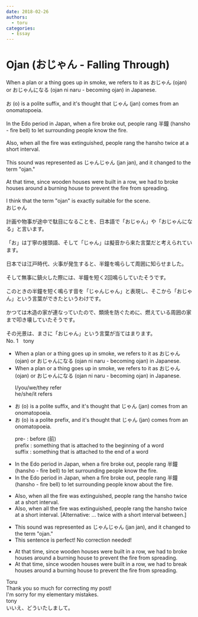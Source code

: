 ```yaml
---
date: 2018-02-26
authors:
  - toru
categories:
  - Essay
---
```


<h1 id="subject_show">Ojan (おじゃん - Falling Through)</h1>
<div class="date" hidden>Feb 26, 2018 11:12</div>
<div id="post"><div id="body_show_ori">
When a plan or a thing goes up in smoke, we refers to it as おじゃん (ojan) or おじゃんになる (ojan ni naru - becoming ojan) in Japanese.<br/><br/>お (o) is a polite suffix, and it's thought that じゃん (jan) comes from an onomatopoeia.<br/><br/>In the Edo period in Japan, when a fire broke out, people rang 半鐘 (hansho - fire bell) to let surrounding people know the fire.<br/><br/>Also, when all the fire was extinguished, people rang the hansho twice at a short interval.<br/><br/>This sound was represented as じゃんじゃん (jan jan), and it changed to the term "ojan."<br/><br/>At that time, since wooden houses were built in a row, we had to broke houses around a burning house to prevent the fire from spreading.<br/><br/>I think that the term "ojan" is exactly suitable for the scene.
</div></div>

<!-- more -->

<div id="post_ja"><div id="body_show_mo">
おじゃん<br/><br/>計画や物事が途中で駄目になることを、日本語で「おじゃん」や「おじゃんになる」と言います。<br/><br/>「お」は丁寧の接頭語、そして「じゃん」は擬音から来た言葉だと考えられています。<br/><br/>日本では江戸時代、火事が発生すると、半鐘を鳴らして周囲に知らせました。<br/><br/>そして無事に鎮火した際には、半鐘を短く2回鳴らしていたそうです。<br/><br/>このときの半鐘を短く鳴らす音を「じゃんじゃん」と表現し、そこから「おじゃん」という言葉ができたというわけです。<br/><br/>かつては木造の家が連なっていたので、類焼を防ぐために、燃えている周囲の家まで叩き壊していたそうです。<br/><br/>その光景は、まさに「おじゃん」という言葉が当てはまります。
</div></div>
<div id="block"><div class="first_name"> No. 1　<span class="just_name">tony</span></div><div id="block2">
<ul class="correction_field">
<li class="incorrect">When a plan or a thing goes up in smoke, we refers to it as おじゃん (ojan) or おじゃんになる (ojan ni naru - becoming ojan) in Japanese.</li>
<li class="corrected correct">
When a plan or a thing goes up in smoke, we refer<span class="f_red"><span class="sline">s</span></span> to it as おじゃん (ojan) or おじゃんになる (ojan ni naru - becoming ojan) in Japanese.
<p class="correction_comment">I/you/we/they refer<br/>he/she/it refers</p>
</li>
</ul>
<ul class="correction_field">
<li class="incorrect">お (o) is a polite suffix, and it's thought that じゃん (jan) comes from an onomatopoeia.</li>
<li class="corrected correct">
お (o) is a polite <span class="f_red">pre</span>fix, and it's thought that じゃん (jan) comes from an onomatopoeia.
<p class="correction_comment">pre- : before (前)<br/>prefix : something that is attached to the beginning of a word<br/>suffix : something that is attached to the end of a word</p>
</li>
</ul>
<ul class="correction_field">
<li class="incorrect">In the Edo period in Japan, when a fire broke out, people rang 半鐘 (hansho - fire bell) to let surrounding people know the fire.</li>
<li class="corrected correct">
In the Edo period in Japan, when a fire broke out, people rang 半鐘 (hansho - fire bell) to let surrounding people know <span class="f_red">about</span> the fire.
</li>
</ul>
<ul class="correction_field">
<li class="incorrect">Also, when all the fire was extinguished, people rang the hansho twice at a short interval.</li>
<li class="corrected correct">
Also, when all the fire was extinguished, people rang the hansho twice at a short interval. [Alternative: ... twice with a short interval between.]
</li>
</ul>
<ul class="correction_field">
<li class="incorrect">This sound was represented as じゃんじゃん (jan jan), and it changed to the term "ojan."</li>
<li class="corrected perfect">This sentence is perfect! No correction needed!</li>
</ul>
<ul class="correction_field">
<li class="incorrect">At that time, since wooden houses were built in a row, we had to broke houses around a burning house to prevent the fire from spreading.</li>
<li class="corrected correct">
At that time, since wooden houses were built in a row, we had to <span class="f_red">break</span> houses around a burning house to prevent the fire from spreading.
</li>
</ul>
</div><div class="name"><span class="just_name">Toru</span><br>
Thank you so much for correcting my post!<br/>I'm sorry for my elementary mistakes.
</div>
<div class="name"><span class="just_name">tony</span><br>
いいえ、どういたしまして。
</div>
</div>
